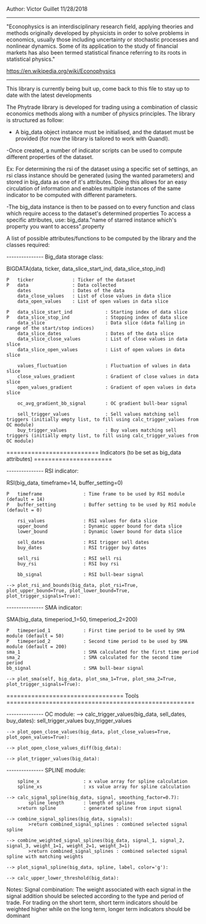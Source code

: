 Author: Victor Guillet
11/28/2018
_______________________________________________________________________________________________
"Econophysics is an interdisciplinary research field, applying theories and methods originally developed by physicists
in order to solve problems in economics, usually those including uncertainty or stochastic processes
and nonlinear dynamics. Some of its application to the study of financial markets has also been termed
statistical finance referring to its roots in statistical physics."

https://en.wikipedia.org/wiki/Econophysics
_______________________________________________________________________________________________

This library is currently being buit up, come back to this file to stay up to date with the latest developments

The Phytrade library is developed for trading using a combination of classic economics methods along with a number
of physics principles. The library is structured as follow:

- A big_data object instance must be initialised, and the dataset must be provided (for now the library is tailored
to work with Quandl). 

-Once created, a number of indicator scripts can be used to compute different properties of the dataset. 

Ex: For determining the rsi of the dataset using a specific set of settings, an rsi class instance 
should be generated (using the wanted parameters) and stored in big_data as one of it's attributes. 
Doing this allows for an easy circulation of information and enables multiple
instances of the same indicator to be computed with different parameters.

-The big_data instance is then to be passed on to every function and class which require access to the dataset's 
determined properties
To access a specific attributes, use: big_data."name of starred instance which's property you want to access".property


A list of possible attributes/functions to be computed by the library and the classes required: 


--------------- Big_data storage class:

BIGDATA(data, ticker, data_slice_start_ind, data_slice_stop_ind)

    P   ticker              : Ticker of the dataset
    P   data                : Data collected
        dates               : Dates of the data
        data_close_values   : List of close values in data slice
        data_open_values    : List of open values in data slice

    P   data_slice_start_ind		    : Starting index of data slice
    P   data_slice_stop_ind         	: Stopping index of data slice
        data_slice                  	: Data slice (data falling in range of the start/stop indices)
        data_slice_dates            	: Dates of the data slice
        data_slice_close_values     	: List of close values in data slice
        data_slice_open_values      	: List of open values in data slice

        values_fluctuation          	: Fluctuation of values in data slice
        close_values_gradient       	: Gradient of close values in data slice
        open_values_gradient        	: Gradient of open values in data slice

        oc_avg_gradient_bb_signal   	: OC gradient bull-bear signal

        sell_trigger_values         	: Sell values matching sell triggers (initially empty list, to fill using calc_trigger_values from OC module)
        buy_trigger_values          	: Buy values matching sell triggers (initially empty list, to fill using calc_trigger_values from OC module)

========================== Indicators (to be set as big_data attributes) ======================

--------------- RSI indicator:

RSI(big_data, timeframe=14, buffer_setting=0)

    P   timeframe           	: Time frame to be used by RSI module (default = 14)
    P   buffer_setting      	: Buffer setting to be used by RSI module (default = 0)

        rsi_values          	: RSI values for data slice
        upper_bound         	: Dynamic upper bound for data slice
        lower_bound         	: Dynamic lower bound for data slice

        sell_dates          	: RSI trigger sell dates
        buy_dates           	: RSI trigger buy dates

        sell_rsi            	: RSI sell rsi
        buy_rsi             	: RSI buy rsi

        bb_signal           	: RSI bull-bear signal

    --> plot_rsi_and_bounds(big_data, plot_rsi=True, plot_upper_bound=True, plot_lower_bound=True, plot_trigger_signals=True):

--------------- SMA indicator:

SMA(big_data, timeperiod_1=50, timeperiod_2=200)

    P   timeperiod_1         	: First time period to be used by SMA module (default = 50)
    P   timeperiod_2         	: Second time period to be used by SMA module (default = 200)
	sma_1		     			: SMA calculated for the first time period
	sma_2		     			: SMA calculated for the second time period
	bb_signal		    		: SMA bull-bear signal

    --> plot_sma(self, big_data, plot_sma_1=True, plot_sma_2=True, plot_trigger_signals=True):

        
================================= Tools =====================================================

--------------- OC module:
    --> calc_trigger_values(big_data, sell_dates, buy_dates):
            sell_trigger_values
            buy_trigger_values

    --> plot_open_close_values(big_data, plot_close_values=True, plot_open_values=True):

    --> plot_open_close_values_diff(big_data):

    --> plot_trigger_values(big_data):

--------------- SPLINE module:

        spline_x            	: x value array for spline calculation
        spline_xs           	: xs value array for spline calculation

    --> calc_signal_spline(big_data, signal, smoothing_factor=0.7):
            spline_length      	: length of splines
	    >return spline         	: generated spline from input signal

    --> combine_signal_splines(big_data, signals):
            >return combined_signal_splines : combined selected signal spline

    --> combine_weighted_signal_splines(big_data, signal_1, signal_2, signal_3, weight_1=1, weight_2=1, weight_3=1)
            >return combined_signal_splines : combined selected signal spline with matching weights
    
    --> plot_signal_spline(big_data, spline, label, color='g'):

    --> calc_upper_lower_threshold(big_data):




Notes:
Signal combination:
The weight associated with each signal in the signal addition should be selected according to the
type and period of trade. For trading on the short term, short term indicators should be weighted higher
while on the long term, longer term indicators should be dominant














